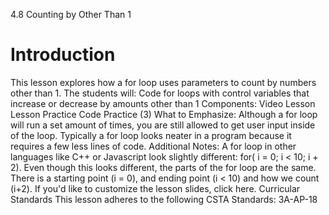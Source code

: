 4.8 Counting by Other Than 1
# Introduction
This lesson explores how a for loop uses parameters to count by numbers other than 1. 
The students will:
Code for loops with control variables that increase or decrease by amounts other than 1
Components:
Video Lesson
Lesson Practice
Code Practice (3)
What to Emphasize:
Although a for loop will run a set amount of times, you are still allowed to get user input inside of the loop.
Typically a for loop looks neater in a program because it requires a few less lines of code.
Additional Notes:
A for loop in other languages like C++ or Javascript look slightly different: for( i = 0; i < 10; i + 2). Even though this looks different, the parts of the for loop are the same. There is a starting point (i = 0), and ending point (i < 10) and how we count (i+2).
If you'd like to customize the lesson slides, click here.
Curricular Standards
This lesson adheres to the following CSTA Standards: 3A-AP-18
 
